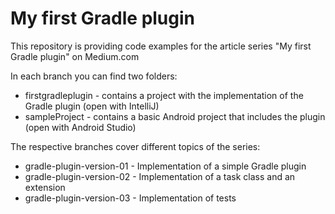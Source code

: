 # My first Gradle plugin
This repository is providing code examples for the article series "My first Gradle plugin" on Medium.com

In each branch you can find two folders:
- firstgradleplugin - contains a project with the implementation of the Gradle plugin (open with IntelliJ)
- sampleProject - contains a basic Android project that includes the plugin (open with Android Studio)

The respective branches cover different topics of the series:
- gradle-plugin-version-01 - Implementation of a simple Gradle plugin
- gradle-plugin-version-02 - Implementation of a task class and an extension
- gradle-plugin-version-03 - Implementation of tests
